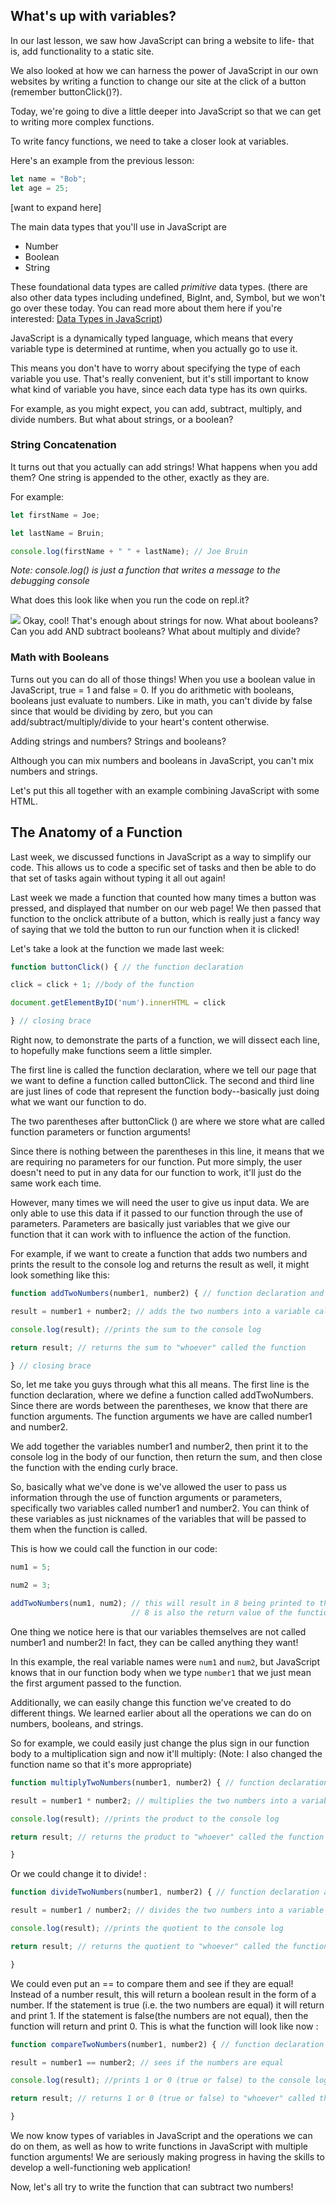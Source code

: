 ## What's up with variables?
In our last lesson, we saw how JavaScript can bring a website to life- that is, add functionality to a static site.

We also looked at how we can harness the power of JavaScript in our own websites by writing a function to change our site at the click of a button (remember buttonClick()?).

Today, we're going to dive a little deeper into JavaScript so that we can get to writing more complex functions.

To write fancy functions, we need to take a closer look at variables.

Here's an example from the previous lesson:

```javascript
let name = "Bob";
let age = 25;
```

[want to expand here]

The main data types that you'll use in JavaScript are
* Number
* Boolean
* String

These foundational data types are called *primitive* data types.
(there are also other data types including undefined, BigInt, and, Symbol, but we won't go over these today.
You can read more about them here if you're interested: [Data Types in JavaScript](https://developer.mozilla.org/en-US/docs/Web/JavaScript/Data_structures))

JavaScript is a dynamically typed language, which means that every variable type is determined at runtime, when you actually go to use it.

This means you don't have to worry about specifying the type of each variable you use. That's really convenient, but it's still important to know what kind of variable you have, since each data type has its own quirks.

For example, as you might expect, you can add, subtract, multiply, and divide numbers. But what about strings, or a boolean?

### String Concatenation
It turns out that you actually can add strings! What happens when you add them? One string is appended to the other, exactly as they are.

For example:

```javascript
let firstName = Joe;

let lastName = Bruin;

console.log(firstName + " " + lastName); // Joe Bruin
```

*Note: console.log() is just a function that writes a message to the debugging console*

What does this look like when you run the code on repl.it?

![](RackMultipart20201104-4-g0ysye_html_a63e2d43d9297fbd.png)
Okay, cool! That's enough about strings for now. What about booleans? Can you add AND subtract booleans? What about multiply and divide?

### Math with Booleans

Turns out you can do all of those things! When you use a boolean value in JavaScript, true = 1 and false = 0. If you do arithmetic with booleans, booleans just evaluate to numbers. Like in math, you can't divide by false since that would be dividing by zero, but you can add/subtract/multiply/divide to your heart's content otherwise.

Adding strings and numbers? Strings and booleans?

Although you can mix numbers and booleans in JavaScript, you can't mix numbers and strings.

Let's put this all together with an example combining JavaScript with some HTML.

## The Anatomy of a Function

Last week, we discussed functions in JavaScript as a way to simplify our code. This allows us to code a specific set of tasks and then be able to do that set of tasks again without typing it all out again!

Last week we made a function that counted how many times a button was pressed, and displayed that number on our web page! We then passed that function to the onclick attribute of a button, which is really just a fancy way of saying that we told the button to run our function when it is clicked!

Let&#39;s take a look at the function we made last week:

```javascript
function buttonClick() { // the function declaration

click = click + 1; //body of the function

document.getElementByID('num').innerHTML = click

} // closing brace
```

Right now, to demonstrate the parts of a function, we will dissect each line, to hopefully make functions seem a little simpler.

The first line is called the function declaration, where we tell our page that we want to define a function called buttonClick. The second and third line are just lines of code that represent the function body--basically just doing what we want our function to do.

The two parentheses after buttonClick () are where we store what are called function parameters or function arguments!

Since there is nothing between the parentheses in this line, it means that we are requiring no parameters for our function. Put more simply, the user doesn't need to put in any data for our function to work, it'll just do the same work each time.

However, many times we will need the user to give us input data. We are only able to use this data if it passed to our function through the use of parameters. Parameters are basically just variables that we give our function that it can work with to influence the action of the function.

For example, if we want to create a function that adds two numbers and prints the result to the console log and returns the result as well, it might look something like this:
```javascript
function addTwoNumbers(number1, number2) { // function declaration and specify function arguments

result = number1 + number2; // adds the two numbers into a variable called result

console.log(result); //prints the sum to the console log

return result; // returns the sum to "whoever" called the function

} // closing brace
```
So, let me take you guys through what this all means. The first line is the function declaration, where we define a function called addTwoNumbers. Since there are words between the parentheses, we know that there are function arguments. The function arguments we have are called number1 and number2.

We add together the variables number1 and number2, then print it to the console log in the body of our function, then return the sum, and then close the function with the ending curly brace.

So, basically what we've done is we've allowed the user to pass us information through the use of function arguments or parameters, specifically two variables called number1 and number2. You can think of these variables as just nicknames of the variables that will be passed to them when the function is called.

This is how we could call the function in our code:
```javascript
num1 = 5;

num2 = 3;

addTwoNumbers(num1, num2); // this will result in 8 being printed to the console log
                           // 8 is also the return value of the function
```
One thing we notice here is that our variables themselves are not called number1 and number2! In fact, they can be called anything they want!

In this example, the real variable names were `num1` and `num2`, but JavaScript knows that in our function body when we type `number1` that we just mean the first argument passed to the function.

Additionally, we can easily change this function we've created to do different things. We learned earlier about all the operations we can do on numbers, booleans, and strings. 

So for example, we could easily just change the plus sign in our function body to a multiplication sign and now it'll multiply: (Note: I also changed the function name so that it's more appropriate)
```javascript
function multiplyTwoNumbers(number1, number2) { // function declaration and specify function arguments

result = number1 * number2; // multiplies the two numbers into a variable called result

console.log(result); //prints the product to the console log

return result; // returns the product to "whoever" called the function

} 
```

Or we could change it to divide! :
```javascript
function divideTwoNumbers(number1, number2) { // function declaration and specify function arguments

result = number1 / number2; // divides the two numbers into a variable called result

console.log(result); //prints the quotient to the console log

return result; // returns the quotient to "whoever" called the function

} 
```

We could even put an == to compare them and see if they are equal! Instead of a number result, this will return a boolean result in the form of a number. If the statement is true (i.e. the two numbers are equal) it will return and print 1. If the statement is false(the numbers are not equal), then the function will return and print 0. 
This is what the function will look like now : 

```javascript
function compareTwoNumbers(number1, number2) { // function declaration and specify function arguments

result = number1 == number2; // sees if the numbers are equal

console.log(result); //prints 1 or 0 (true or false) to the console log

return result; // returns 1 or 0 (true or false) to "whoever" called the function

} 
```

We now know types of variables in JavaScript and the operations we can do on them, as well as how to write functions in JavaScript with multiple function arguments! We are seriously making progress in having the skills to develop a well-functioning web application!

Now, let's all try to write the function that can subtract two numbers!
